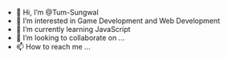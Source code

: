 - 👋 Hi, I’m @Tum-Sungwal
- 👀 I’m interested in Game Development and Web Development
- 🌱 I’m currently learning JavaScript
- 💞️ I’m looking to collaborate on ...
- 📫 How to reach me ...

<!---
Tum-Sungwal/Tum-Sungwal is a ✨ special ✨ repository because its `README.md` (this file) appears on your GitHub profile.
You can click the Preview link to take a look at your changes.
--->
